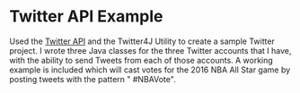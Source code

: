 # Twitter API Example

Used the <a href = 'http://dev.twitter.com/'>Twitter API</a> and the Twitter4J Utility to create a sample Twitter project. I wrote three Java classes 
for the three Twitter accounts that I have, with the ability to send Tweets from each of those accounts. A working example is included which will cast 
votes for the 2016 NBA All Star game by posting tweets with the pattern "<Player first name> <Player last name> #NBAVote".
